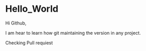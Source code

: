 # Hello_World

Hi Github,

I am hear to learn how git maintaining the version in any project.

Checking Pull requiest
